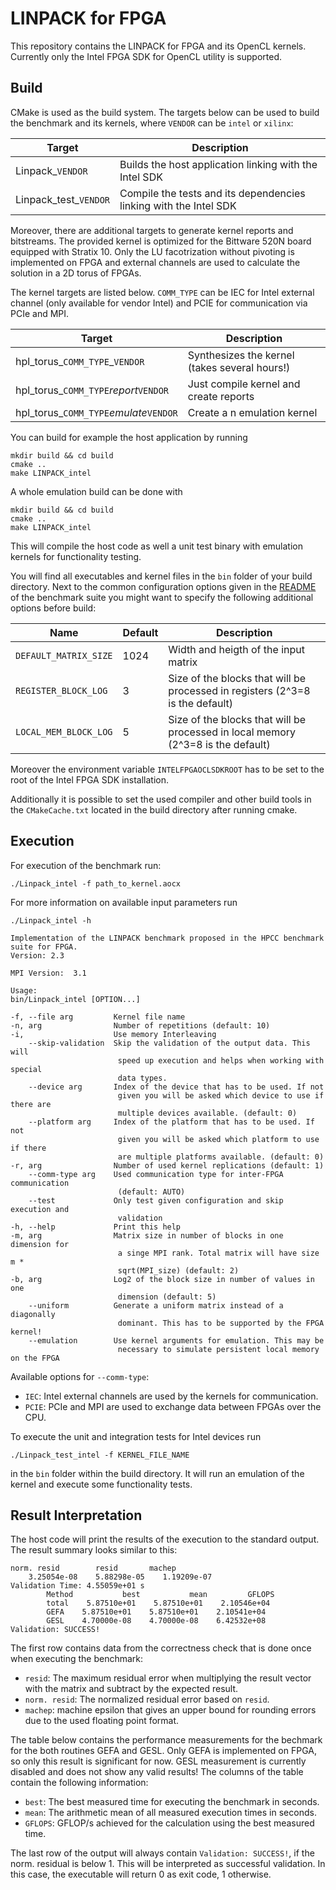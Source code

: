 # LINPACK for FPGA

This repository contains the LINPACK for FPGA and its OpenCL kernels.
Currently only the  Intel FPGA SDK for OpenCL utility is supported.


## Build

CMake is used as the build system.
The targets below can be used to build the benchmark and its kernels, where `VENDOR` can be
`intel` or `xilinx`:

 |  Target               | Description                                    |
 | --------------------- | ---------------------------------------------- |
 | Linpack_`VENDOR`      | Builds the host application linking with the Intel SDK|
 | Linpack_test_`VENDOR`          | Compile the tests and its dependencies linking with the Intel SDK  |
 
 Moreover, there are additional targets to generate kernel reports and bitstreams.
 The provided kernel is optimized for the Bittware 520N board equipped with Stratix 10.
 Only the LU facotrization without pivoting is implemented on FPGA and external channels are
 used to calculate the solution in a 2D torus of FPGAs.

 The kernel targets are listed below. `COMM_TYPE` can be IEC for Intel external channel (only available for vendor Intel) and PCIE for communication via PCIe and MPI.
 
  |  Target                        | Description                                    |
  | ------------------------------ | ---------------------------------------------- |
  | hpl_torus_`COMM_TYPE`_`VENDOR`                | Synthesizes the kernel (takes several hours!)  |
  | hpl_torus_`COMM_TYPE`_report_`VENDOR`         | Just compile kernel and create reports         |
  | hpl_torus_`COMM_TYPE`_emulate_`VENDOR`          | Create a n emulation kernel                    |

 You can build for example the host application by running
 
    mkdir build && cd build
    cmake ..
    make LINPACK_intel
    
A whole emulation build can be done with

    mkdir build && cd build
    cmake ..
    make LINPACK_intel
    
This will compile the host code as well a unit test binary with emulation kernels for functionality testing.

You will find all executables and kernel files in the `bin`
folder of your build directory.
Next to the common configuration options given in the [README](../README.md) of the benchmark suite you might want to specify the following additional options before build:

Name             | Default     | Description                          |
---------------- |-------------|--------------------------------------|
`DEFAULT_MATRIX_SIZE`| 1024 | Width and heigth of the input matrix |
`REGISTER_BLOCK_LOG`| 3        | Size of the blocks that will be processed in registers (2^3=8 is the default) |
`LOCAL_MEM_BLOCK_LOG`| 5        | Size of the blocks that will be processed in local memory (2^3=8 is the default) |

Moreover the environment variable `INTELFPGAOCLSDKROOT` has to be set to the root
of the Intel FPGA SDK installation.

Additionally it is possible to set the used compiler and other build tools 
in the `CMakeCache.txt` located in the build directory after running cmake.

## Execution

For execution of the benchmark run:

    ./Linpack_intel -f path_to_kernel.aocx
    
For more information on available input parameters run

    ./Linpack_intel -h
    
    Implementation of the LINPACK benchmark proposed in the HPCC benchmark suite for FPGA.
    Version: 2.3

    MPI Version:  3.1

    Usage:
    bin/Linpack_intel [OPTION...]

    -f, --file arg         Kernel file name
    -n, arg                Number of repetitions (default: 10)
    -i,                    Use memory Interleaving
        --skip-validation  Skip the validation of the output data. This will
                            speed up execution and helps when working with special
                            data types.
        --device arg       Index of the device that has to be used. If not
                            given you will be asked which device to use if there are
                            multiple devices available. (default: 0)
        --platform arg     Index of the platform that has to be used. If not
                            given you will be asked which platform to use if there
                            are multiple platforms available. (default: 0)
    -r, arg                Number of used kernel replications (default: 1)
        --comm-type arg    Used communication type for inter-FPGA communication
                            (default: AUTO)
        --test             Only test given configuration and skip execution and
                            validation
    -h, --help             Print this help
    -m, arg                Matrix size in number of blocks in one dimension for
                            a singe MPI rank. Total matrix will have size m *
                            sqrt(MPI_size) (default: 2)
    -b, arg                Log2 of the block size in number of values in one
                            dimension (default: 5)
        --uniform          Generate a uniform matrix instead of a diagonally
                            dominant. This has to be supported by the FPGA kernel!
        --emulation        Use kernel arguments for emulation. This may be
                            necessary to simulate persistent local memory on the FPGA

Available options for `--comm-type`:

- `IEC`: Intel external channels are used by the kernels for communication.
- `PCIE`: PCIe and MPI are used to exchange data between FPGAs over the CPU.
    
To execute the unit and integration tests for Intel devices run

    ./Linpack_test_intel -f KERNEL_FILE_NAME
    
in the `bin` folder within the build directory.
It will run an emulation of the kernel and execute some functionality tests.


## Result Interpretation

The host code will print the results of the execution to the standard output.
The result  summary looks similar to this:

    norm. resid        resid       machep   
        3.25054e-08    5.88298e-05    1.19209e-07
    Validation Time: 4.55059e+01 s
            Method           best           mean         GFLOPS
            total    5.87510e+01    5.87510e+01    2.10546e+04
            GEFA    5.87510e+01    5.87510e+01    2.10541e+04
            GESL    4.70000e-08    4.70000e-08    6.42532e+08
    Validation: SUCCESS!

The first row contains data from the correctness check that is done once when
executing the benchmark:
- `resid`: The maximum residual error when multiplying the result vector with
   the matrix and subtract by the expected result.
- `norm. resid`: The normalized residual error based on `resid`.
- `machep`: machine epsilon that gives an upper bound for rounding errors due
   to the used floating point format.

The table below contains the performance measurements for the bechmark for the both routines GEFA and GESL.
Only GEFA is implemented on FPGA, so only this result is significant for now. 
GESL measurement is currently disabled and does not show any valid results!
The columns of the table contain the following information:
- `best`: The best measured time for executing the benchmark in seconds.
- `mean`: The arithmetic mean of all measured execution times in seconds.
- `GFLOPS`: GFLOP/s achieved for the calculation using the best measured time.

The last row of the output will always contain `Validation: SUCCESS!`, if the norm. residual is below 1.
This will be interpreted as successful validation.
In this case, the executable will return 0 as exit code, 1 otherwise.
